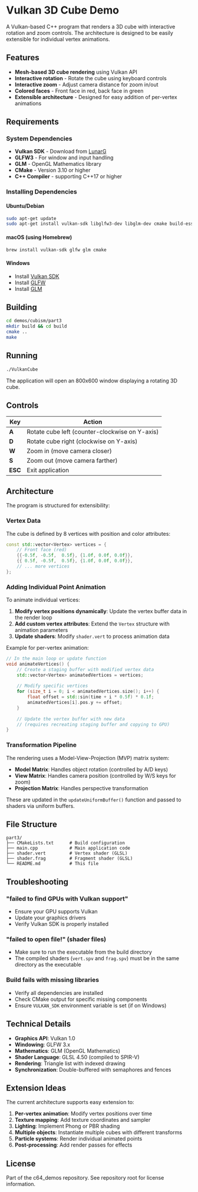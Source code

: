 # Vulkan 3D Cube Demo

A Vulkan-based C++ program that renders a 3D cube with interactive rotation and zoom controls. The architecture is designed to be easily extensible for individual vertex animations.

## Features

- **Mesh-based 3D cube rendering** using Vulkan API
- **Interactive rotation** - Rotate the cube using keyboard controls
- **Interactive zoom** - Adjust camera distance for zoom in/out
- **Colored faces** - Front face in red, back face in green
- **Extensible architecture** - Designed for easy addition of per-vertex animations

## Requirements

### System Dependencies

- **Vulkan SDK** - Download from [LunarG](https://vulkan.lunarg.com/)
- **GLFW3** - For window and input handling
- **GLM** - OpenGL Mathematics library
- **CMake** - Version 3.10 or higher
- **C++ Compiler** - supporting C++17 or higher

### Installing Dependencies

#### Ubuntu/Debian
```bash
sudo apt-get update
sudo apt-get install vulkan-sdk libglfw3-dev libglm-dev cmake build-essential
```

#### macOS (using Homebrew)
```bash
brew install vulkan-sdk glfw glm cmake
```

#### Windows
- Install [Vulkan SDK](https://vulkan.lunarg.com/)
- Install [GLFW](https://www.glfw.org/download.html)
- Install [GLM](https://github.com/g-truc/glm/releases)

## Building

```bash
cd demos/cubism/part3
mkdir build && cd build
cmake ..
make
```

## Running

```bash
./VulkanCube
```

The application will open an 800x600 window displaying a rotating 3D cube.

## Controls

| Key | Action |
|-----|--------|
| **A** | Rotate cube left (counter-clockwise on Y-axis) |
| **D** | Rotate cube right (clockwise on Y-axis) |
| **W** | Zoom in (move camera closer) |
| **S** | Zoom out (move camera farther) |
| **ESC** | Exit application |

## Architecture

The program is structured for extensibility:

### Vertex Data
The cube is defined by 8 vertices with position and color attributes:
```cpp
const std::vector<Vertex> vertices = {
    // Front face (red)
    {{-0.5f, -0.5f,  0.5f}, {1.0f, 0.0f, 0.0f}},
    {{ 0.5f, -0.5f,  0.5f}, {1.0f, 0.0f, 0.0f}},
    // ... more vertices
};
```

### Adding Individual Point Animation

To animate individual vertices:

1. **Modify vertex positions dynamically**: Update the vertex buffer data in the render loop
2. **Add custom vertex attributes**: Extend the `Vertex` structure with animation parameters
3. **Update shaders**: Modify `shader.vert` to process animation data

Example for per-vertex animation:
```cpp
// In the main loop or update function
void animateVertices() {
    // Create a staging buffer with modified vertex data
    std::vector<Vertex> animatedVertices = vertices;
    
    // Modify specific vertices
    for (size_t i = 0; i < animatedVertices.size(); i++) {
        float offset = std::sin(time + i * 0.5f) * 0.1f;
        animatedVertices[i].pos.y += offset;
    }
    
    // Update the vertex buffer with new data
    // (requires recreating staging buffer and copying to GPU)
}
```

### Transformation Pipeline

The rendering uses a Model-View-Projection (MVP) matrix system:

- **Model Matrix**: Handles object rotation (controlled by A/D keys)
- **View Matrix**: Handles camera position (controlled by W/S keys for zoom)
- **Projection Matrix**: Handles perspective transformation

These are updated in the `updateUniformBuffer()` function and passed to shaders via uniform buffers.

## File Structure

```
part3/
├── CMakeLists.txt      # Build configuration
├── main.cpp            # Main application code
├── shader.vert         # Vertex shader (GLSL)
├── shader.frag         # Fragment shader (GLSL)
└── README.md           # This file
```

## Troubleshooting

### "failed to find GPUs with Vulkan support"
- Ensure your GPU supports Vulkan
- Update your graphics drivers
- Verify Vulkan SDK is properly installed

### "failed to open file!" (shader files)
- Make sure to run the executable from the build directory
- The compiled shaders (`vert.spv` and `frag.spv`) must be in the same directory as the executable

### Build fails with missing libraries
- Verify all dependencies are installed
- Check CMake output for specific missing components
- Ensure `VULKAN_SDK` environment variable is set (if on Windows)

## Technical Details

- **Graphics API**: Vulkan 1.0
- **Windowing**: GLFW 3.x
- **Mathematics**: GLM (OpenGL Mathematics)
- **Shader Language**: GLSL 4.50 (compiled to SPIR-V)
- **Rendering**: Triangle list with indexed drawing
- **Synchronization**: Double-buffered with semaphores and fences

## Extension Ideas

The current architecture supports easy extension to:

1. **Per-vertex animation**: Modify vertex positions over time
2. **Texture mapping**: Add texture coordinates and sampler
3. **Lighting**: Implement Phong or PBR shading
4. **Multiple objects**: Instantiate multiple cubes with different transforms
5. **Particle systems**: Render individual animated points
6. **Post-processing**: Add render passes for effects

## License

Part of the c64_demos repository. See repository root for license information.

